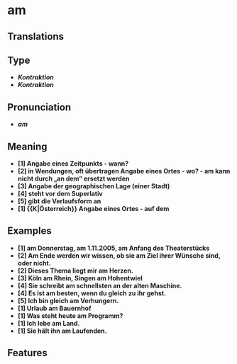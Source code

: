 # am
## Translations
## Type
- _**Kontraktion**_
- _**Kontraktion**_
## Pronunciation
- _**am**_
## Meaning
- **[1] Angabe eines Zeitpunkts - wann?**
- **[2] in Wendungen, oft übertragen Angabe eines Ortes - wo? - am kann nicht durch „an dem“ ersetzt werden**
- **[3] Angabe der geographischen Lage (einer Stadt)**
- **[4] steht vor dem Superlativ**
- **[5] gibt die Verlaufsform an**
- **[1] {{K|Österreich}} Angabe eines Ortes - auf dem**
## Examples
- **[1] am Donnerstag, am 1.11.2005, am Anfang des Theaterstücks**
- **[2] Am Ende werden wir wissen, ob sie am Ziel ihrer Wünsche sind, oder nicht.**
- **[2] Dieses Thema liegt mir am Herzen.**
- **[3] Köln am Rhein, Singen am Hohentwiel**
- **[4] Sie schreibt am schnellsten an der alten Maschine.**
- **[4] Es ist am besten, wenn du gleich zu ihr gehst.**
- **[5] Ich bin gleich am Verhungern.**
- **[1] Urlaub am Bauernhof**
- **[1] Was steht heute am Programm?**
- **[1] Ich lebe am Land.**
- **[1] Sie hält ihn am Laufenden.**
## Features
